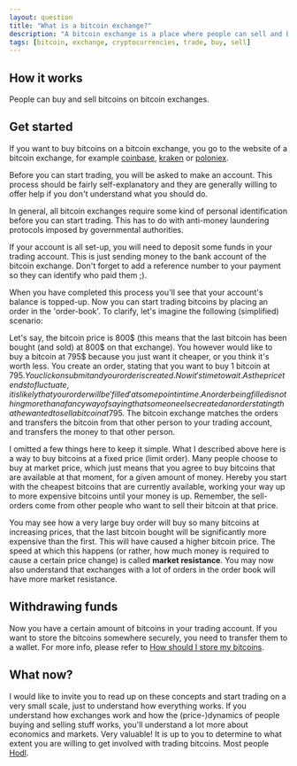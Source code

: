 ```yaml
---
layout: question
title: "What is a bitcoin exchange?"
description: "A bitcoin exchange is a place where people can sell and buy bitcoins in exchange for other currencies."
tags: [bitcoin, exchange, cryptocurrencies, trade, buy, sell]
---
```


## How it works

People can buy and sell bitcoins on bitcoin exchanges.

## Get started

If you want to buy bitcoins on a bitcoin exchange, you go to the website of a bitcoin exchange, for example [coinbase](www.coinbase.com), [kraken](kraken.com) or [poloniex](poloniex.com).

Before you can start trading, you will be asked to make an account. This process should be fairly self-explanatory and they are generally willing to offer help if you don't understand what you should do.

In general, all bitcoin exchanges require some kind of personal identification before you can start trading. This has to do with anti-money laundering protocols imposed by governmental authorities.

If your account is all set-up, you will need to deposit some funds in your trading account. This is just sending money to the bank account of the bitcoin exchange. Don't forget to add a reference number to your payment so they can identify who paid them ;).

When you have completed this process you'll see that your account's balance is topped-up. Now you can start trading bitcoins by placing an order in the 'order-book'. To clarify, let's imagine the following (simplified) scenario:

Let's say, the bitcoin price is 800$ (this means that the last bitcoin has been bought (and sold) at 800$ on that exchange). You however would like to buy a bitcoin at 795$ because you just want it cheaper, or you think it's worth less. You create an order, stating that you want to buy 1 bitcoin at 795$. You click on submit and your order is created. Now it's time to wait. As the price tends to fluctuate, it is likely that your order will be 'filled' at some point in time. An order being filled is nothing more than a fancy way of saying that someone else created an order stating that he wanted to sell a bitcoin at 795$. The bitcoin exchange matches the orders and transfers the bitcoin from that other person to your trading account, and transfers the money to that other person.

I omitted a few things here to keep it simple. What I described above here is a way to buy bitcoins at a fixed price (limit order). Many people choose to buy at market price, which just means that you agree to buy bitcoins that are available at that moment, for a given amount of money. Hereby you start with the cheapest bitcoins that are currently available, working your way up to more expensive bitcoins until your money is up. Remember, the sell-orders come from other people who want to sell their bitcoin at that price.

You may see how a very large buy order will buy so many bitcoins at increasing prices, that the last bitcoin bought will be significantly more expensive than the first. This will have caused a higher bitcoin price. The speed at which this happens (or rather, how much money is required to cause a certain price change) is called __market resistance__. You may now also understand that exchanges with a lot of orders in the order book will have more market resistance.

## Withdrawing funds

Now you have a certain amount of bitcoins in your trading account. If you want to store the bitcoins somewhere securely, you need to transfer them to a wallet. For more info, please refer to [How should I store my bitcoins](http://www.decentral.support/questions/how-should-i-store-my-bitcoins/).


## What now?

I would like to invite you to read up on these concepts and start trading on a very small scale, just to understand how everything works. If you understand how exchanges work and how the (price-)dynamics of people buying and selling stuff works, you'll understand a lot more about economics and markets. Very valuable! It is up to you to determine to what extent you are willing to get involved with trading bitcoins. Most people [Hodl](http://www.decentral.support/glossary/HODL/). 
